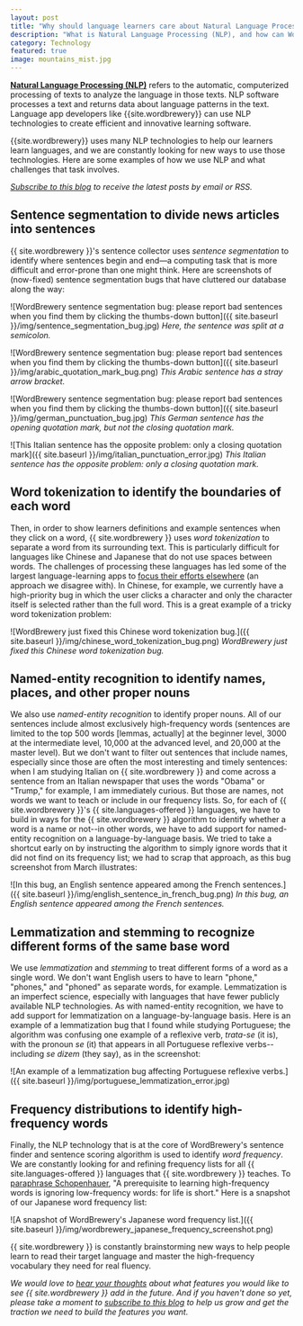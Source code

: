 ```yaml
---
layout: post
title: "Why should language learners care about Natural Language Processing (NLP)?"
description: "What is Natural Language Processing (NLP), and how can WordBrewery and other language learning apps use it to teach languages?"
category: Technology
featured: true
image: mountains_mist.jpg
---
```


[**Natural Language Processing (NLP)**](http://www.ncbi.nlm.nih.gov/pmc/articles/PMC3168328/) refers to the automatic, computerized processing of texts to analyze the language in those texts. NLP software processes a text and returns data about language patterns in the text. Language app developers like {{site.wordbrewery}} can use NLP technologies to create efficient and innovative learning software.

{{site.wordbrewery}} uses many NLP technologies to help our learners learn languages, and we are constantly looking for new ways to use those technologies. Here are some examples of how we use NLP and what challenges that task involves.

*[Subscribe to this blog](http://feeds.feedburner.com/LanguageUntapped) to receive the latest posts by email or RSS.*


## Sentence segmentation to divide news articles into sentences


{{ site.wordbrewery }}'s sentence collector uses *sentence segmentation* to identify where sentences begin and end&mdash;a computing task that is more difficult and error-prone than one might think. Here are screenshots of (now-fixed) sentence segmentation bugs that have cluttered our database along the way:

![WordBrewery sentence segmentation bug: please report bad sentences when you find them by clicking the thumbs-down button]({{ site.baseurl }}/img/sentence_segmentation_bug.jpg)
*Here, the sentence was split at a semicolon.*

![WordBrewery sentence segmentation bug: please report bad sentences when you find them by clicking the thumbs-down button]({{ site.baseurl }}/img/arabic_quotation_mark_bug.png)
*This Arabic sentence has a stray arrow bracket.*

![WordBrewery sentence segmentation bug: please report bad sentences when you find them by clicking the thumbs-down button]({{ site.baseurl }}/img/german_punctuation_bug.jpg)
*This German sentence has the opening quotation mark, but not the closing quotation mark.*

![This Italian sentence has the opposite problem: only a closing quotation mark]({{ site.baseurl }}/img/italian_punctuation_error.jpg)
*This Italian sentence has the opposite problem: only a closing quotation mark.*


## Word tokenization to identify the boundaries of each word


Then, in order to show learners definitions and example sentences when they click on a word, {{ site.wordbrewery }} uses *word tokenization* to separate a word from its surrounding text. This is particularly difficult for languages like Chinese and Japanese that do not use spaces between words. The challenges of processing these languages has led some of the largest language-learning apps to [focus their efforts elsewhere](https://www.quora.com/When-will-the-Duolingo-Thai-for-English-course-be-ready/answer/Ryan-McCarl?srid=DmtJ
) (an approach we disagree with). In Chinese, for example, we currently have a high-priority bug in which the user clicks a character and only the character itself is selected rather than the full word. This is a great example of a tricky word tokenization problem:

![WordBrewery just fixed this Chinese word tokenization bug.]({{ site.baseurl }}/img/chinese_word_tokenization_bug.png)
*WordBrewery just fixed this Chinese word tokenization bug.*


## Named-entity recognition to identify names, places, and other proper nouns


We also use *named-entity recognition* to identify proper nouns. All of our sentences include almost exclusively high-frequency words (sentences are limited to the top 500 words [lemmas, actually] at the beginner level, 3000 at the intermediate level, 10,000 at the advanced level, and 20,000 at the master level). But we don't want to filter out sentences that include names, especially since those are often the most interesting and timely sentences: when I am studying Italian on {{ site.wordbrewery }} and come across a sentence from an Italian newspaper that uses the words "Obama" or "Trump," for example, I am immediately curious. But those are names, not words we want to teach or include in our frequency lists. So, for each of {{ site.wordbrewery }}'s {{ site.languages-offered }} languages, we have to build in ways for the {{ site.wordbrewery }} algorithm to identify whether a word is a name or not--in other words, we have to add support for named-entity recognition on a language-by-language basis. We tried to take a shortcut early on by instructing the algorithm to simply ignore words that it did not find on its frequency list; we had to scrap that approach, as this bug screenshot from March illustrates:

![In this bug, an English sentence appeared among the French sentences.]({{ site.baseurl }}/img/english_sentence_in_french_bug.png)
*In this bug, an English sentence appeared among the French sentences.*


## Lemmatization and stemming to recognize different forms of the same base word


We use *lemmatization* and *stemming* to treat different forms of a word as a single word. We don't want English users to have to learn "phone," "phones," and "phoned" as separate words, for example. Lemmatization is an imperfect science, especially with languages that have fewer publicly available NLP technologies. As with named-entity recognition, we have to add support for lemmatization on a language-by-language basis. Here is an example of a lemmatization bug that I found while studying Portuguese; the algorithm was confusing one example of a reflexive verb, *trata-se* (it is), with the pronoun *se* (it) that appears in all Portuguese reflexive verbs--including *se dizem* (they say), as in the screenshot:

![An example of a lemmatization bug affecting Portuguese reflexive verbs.]({{ site.baseurl }}/img/portuguese_lemmatization_error.jpg)


## Frequency distributions to identify high-frequency words


Finally, the NLP technology that is at the core of WordBrewery's sentence finder and sentence scoring algorithm is used to identify *word frequency*. We are constantly looking for and refining frequency lists for all {{ site.languages-offered }} languages that {{ site.wordbrewery }} teaches. To [paraphrase Schopenhauer](https://www.goodreads.com/quotes/255277-the-art-of-not-reading-is-a-very-important-one), "A prerequisite to learning high-frequency words is ignoring low-frequency words: for life is short." Here is a snapshot of our Japanese word frequency list:

![A snapshot of WordBrewery's Japanese word frequency list.]({{ site.baseurl }}/img/wordbrewery_japanese_frequency_screenshot.png)

{{ site.wordbrewery }} is constantly brainstorming new ways to help people learn to read their target language and master the high-frequency vocabulary they need for real fluency.

*We would love to [hear your thoughts](https://docs.google.com/forms/d/1VLYcHdI5-FLlr5hMRJ1DzhLKDUzfkPvyI8Bx3bvvk3w/viewform) about what features you would like to see {{ site.wordbrewery }} add in the future. And if you haven't done so yet, please take a moment to [subscribe to this blog](http://feeds.feedburner.com/LanguageUntapped) to help us grow and get the traction we need to build the features you want.*

